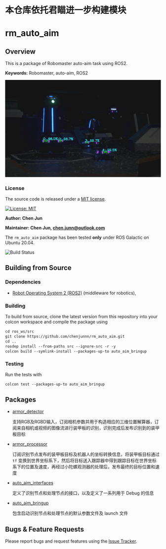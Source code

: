 # 本仓库依托君瞄进一步构建模块

# rm_auto_aim

## Overview

This is a package of Robomaster auto-aim task using ROS2.

**Keywords:** Robomaster, auto-aim, ROS2

![](armor_detector/docs/result.png)

### License

The source code is released under a [MIT license](rm_auto_aim/LICENSE).

[![License: MIT](https://img.shields.io/badge/License-MIT-blue.svg)](https://opensource.org/licenses/MIT)

**Author: Chen Jun**

**Maintainer: Chen Jun, chen.junn@outlook.com**

The `rm_auto_aim` package has been tested **only** under ROS Galactic on Ubuntu 20.04.

![Build Status](https://github.com/chenjunnn/rm_auto_aim/actions/workflows/ros_ci.yml/badge.svg)

## Building from Source

### Dependencies

- [Robot Operating System 2 (ROS2)](https://docs.ros.org/en/galactic/) (middleware for robotics),

### Building

To build from source, clone the latest version from this repository into your colcon workspace and compile the package using

	cd ros_ws/src
	git clone https://github.com/chenjunnn/rm_auto_aim.git
	cd ..
	rosdep install --from-paths src --ignore-src -r -y
	colcon build --symlink-install --packages-up-to auto_aim_bringup

### Testing

Run the tests with

	colcon test --packages-up-to auto_aim_bringup

## Packages

- [armor_detector](armor_detector)

	支持RGB及RGBD输入，订阅相机参数并用于构造相应的三维位置解算器，订阅来自相机或视频的图像流进行装甲板的识别，识别完成后发布识别到的装甲板目标

- [armor_processor](armor_processor)

	订阅识别节点发布的装甲板目标及机器人的坐标转换信息，将装甲板目标通过 `tf` 变换到世界坐标系下，然后将目标送入跟踪器中得到跟踪目标在世界坐标系下的位置及速度，再经过小陀螺观测器的处理后，发布最终的目标位置和速度

- [auto_aim_interfaces](auto_aim_interfaces)

	定义了识别节点和处理节点的接口，以及定义了一系列用于 Debug 的信息

- [auto_aim_bringup](auto_aim_bringup)

	包含启动识别节点和处理节点的默认参数文件及 launch 文件

## Bugs & Feature Requests

Please report bugs and request features using the [Issue Tracker](https://github.com/chenjunnn/rm_auto_aim/issues).
